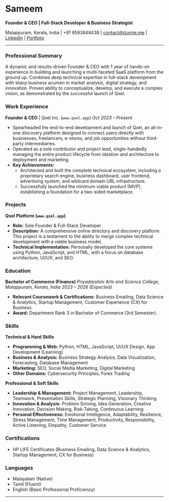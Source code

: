# **Sameem**
**Founder & CEO | Full-Stack Developer & Business Strategist**

Malappuram, Kerala, India | +91 8593848438 | contact@izumie.me | [LinkedIn](https://www.linkedin.com/in/izumie/) | [Portfolio](https://portfolio.izumie.me)

---

### **Professional Summary**
A dynamic and results-driven Founder & CEO with 1 year of hands-on experience in building and launching a multi-faceted SaaS platform from the ground up. Combines deep technical expertise in full-stack development with sharp business acumen in market analysis, digital strategy, and innovation. Proven ability to conceptualize, develop, and execute a complex vision, as demonstrated by the successful launch of Qxel.

### **Work Experience**

**Founder & CEO** | Qxel Inc. (`www.qxel.app`)
*Oct 2023 – Present*
- Spearheaded the end-to-end development and launch of Qxel, an all-in-one discovery platform designed to connect users directly with businesses, freelancers, e-stores, and job opportunities without third-party intermediaries.
- Operated as a sole contributor and project lead, single-handedly managing the entire product lifecycle from ideation and architecture to deployment and marketing.
- **Key Achievements:**
  - Architected and built the complete technical ecosystem, including a proprietary search engine, business dashboard, user frontend, advertising system, and wildcard domain URL infrastructure.
  - Successfully launched the minimum viable product (MVP), establishing a foundation for a two-sided marketplace.

### **Projects**

**Qxel Platform (`www.qxel.app`)**
- **Role:** Sole Founder & Full-Stack Developer
- **Description:** A comprehensive online directory and discovery platform. This project is a testament to the ability to merge complex technical development with a viable business model.
- **Technical Implementation:** Personally developed the core systems using Python, JavaScript, and HTML, with a focus on database architecture, UI/UX, and SEO.

### **Education**

**Bachelor of Commerce (Finance)**
*Priyadarshini Arts and Science College, Malappuram, Kerala, India*
*2023 – 2026 (Expected)*
- **Relevant Coursework & Certifications:** Business Emailing, Data Science & Analytics, Startup Management, Customer Experience (CX) for Business.
- **Award:** Department Rank 3 in Bachelor of Commerce (3rd Semester).

### **Skills**

**Technical & Hard Skills**
- **Programming & Web:** Python, HTML, JavaScript, UI/UX Design, App Development (Learning)
- **Business & Analysis:** Business Strategy Analysis, Data Visualization, Forecasting, Database Management
- **Marketing:** SEO, Social Media Marketing, Digital Marketing
- **Other Domains:** Cybersecurity Principles, Forex Trading

**Professional & Soft Skills**
- **Leadership & Management:** Project Management, Leadership, Teamwork, Presentation Skills, Strategic Planning, Visionary Thinking
- **Innovation & Analysis:** Problem Solving, Idea Generation, Creative Innovation, Decision Making, Risk-Taking, Continuous Learning
- **Personal Effectiveness:** Emotional Intelligence, Adaptability, Resilience, Stress Management, Time Management, Productivity, Responsibility, Active Listening, Empathy, Customer Service

### **Certifications**
- HP LIFE Certificates (Business Emailing, Data Science & Analytics, Startup Management, CX for Business)

### **Languages**
- Malayalam (Native)
- Tamil (Fluent)
- English (Basic Professional Proficiency)

---
